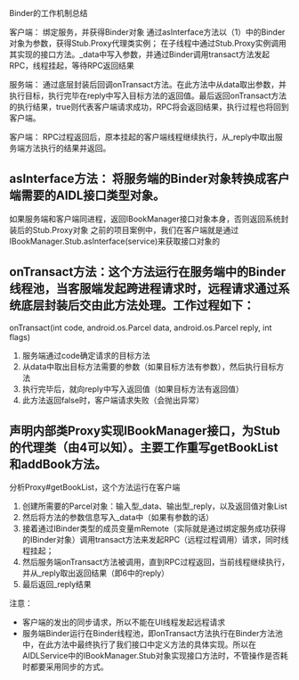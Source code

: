
Binder的工作机制总结

客户端：
    绑定服务，并获得Binder对象
    通过asInterface方法以（1）中的Binder对象为参数，获得Stub.Proxy代理类实例；
    在子线程中通过Stub.Proxy实例调用其实现的接口方法。_data中写入参数，并通过Binder调用transact方法发起RPC，线程挂起，等待RPC返回结果

服务端：
    通过底层封装后回调onTransact方法。在此方法中从data取出参数，并执行目标，执行完毕在reply中写入目标方法的返回值。最后返回onTransact方法的执行结果，true则代表客户端请求成功，RPC将会返回结果，执行过程也将回到客户端。

客户端：
    RPC过程返回后，原本挂起的客户端线程继续执行，从_reply中取出服务端方法执行的结果并返回。





## asInterface方法： 将服务端的Binder对象转换成客户端需要的AIDL接口类型对象。
如果服务端和客户端同进程，返回IBookManager接口对象本身，否则返回系统封装后的Stub.Proxy对象
之前的项目案例中，我们在客户端就是通过IBookManager.Stub.asInterface(service)来获取接口对象的


## onTransact方法：这个方法运行在服务端中的Binder线程池，当客服端发起跨进程请求时，远程请求通过系统底层封装后交由此方法处理。工作过程如下：
onTransact(int code, android.os.Parcel data, android.os.Parcel reply, int flags)

1. 服务端通过code确定请求的目标方法
2. 从data中取出目标方法需要的参数（如果目标方法有参数），然后执行目标方法
3. 执行完毕后，就向reply中写入返回值（如果目标方法有返回值）
4. 此方法返回false时，客户端请求失败（会抛出异常）


##  声明内部类Proxy实现IBookManager接口，为Stub的代理类（由4可以知）。主要工作重写getBookList和addBook方法。
分析Proxy#getBookList，这个方法运行在客户端

1. 创建所需要的Parcel对象：输入型_data、输出型_reply，以及返回值对象List
2. 然后将方法的参数信息写入_data中（如果有参数的话）
3. 接着通过IBinder类型的成员变量mRemote（实际就是通过绑定服务成功获得的IBinder对象）调用transact方法来发起RPC（远程过程调用）请求，同时线程挂起；
4. 然后服务端onTransact方法被调用，直到RPC过程返回，当前线程继续执行，并从_reply取出返回结果（即6中的reply）
5. 最后返回_reply结果

注意：
- 客户端的发出的同步请求，所以不能在UI线程发起远程请求
- 服务端Binder运行在Binder线程池，即onTransact方法执行在Binder方法池中，在此方法中最终执行了我们接口中定义方法的具体实现。所以在AIDLService中的IBookManager.Stub对象实现接口方法时，不管操作是否耗时都要采用同步的方式。
